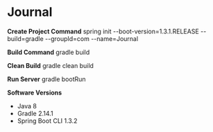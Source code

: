 # Journal

**Create Project Command**
    spring init --boot-version=1.3.1.RELEASE --build=gradle --groupId=com --name=Journal

**Build Command**
    gradle build

**Clean Build**
    gradle clean build

**Run Server**
    gradle bootRun


**Software Versions**

* Java 8
* Gradle 2.14.1
* Spring Boot CLI 1.3.2
